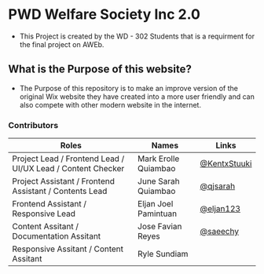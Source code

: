 # PWD Welfare Society Inc 2.0
- This Project is created by the WD - 302 Students that is a requirment for the final project on AWEb.


## What is the Purpose of this website?
- The Purpose of this repository is to make an improve version of the original Wix website they have created into a more user friendly and can also compete with other modern website in the internet.


### Contributors

| Roles | Names | Links | 
|---|---|---|
| Project Lead / Frontend Lead / UI/UX Lead / Content Checker | Mark Erolle Quiambao | [@KentxStuuki](https://github.com/KentxStuuki)| 
| Project Assistant / Frontend Assistant / Contents Lead | June Sarah Quiambao | [@qjsarah](https://github.com/qjsarah)|
| Frontend Assistant / Responsive Lead  | Eljan Joel Pamintuan | [@eljan123](https://github.com/eljan123)|
| Content Assitant / Documentation Assitant | Jose Favian Reyes | [@saeechy](https://github.com/saeechy)|
| Responsive Assitant / Content Assitant | Ryle Sundiam | |
